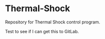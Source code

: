 # Thermal-Shock
Repository for Thermal Shock control program. 

Test to see if I can get this to GitLab.
